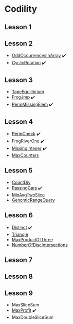 # Codility

## Lesson 1
## Lesson 2
* [OddOccurrencesInArray](https://app.codility.com/programmers/lessons/2-arrays/odd_occurrences_in_array/) :heavy_check_mark:
* [CyclicRotation](https://app.codility.com/programmers/lessons/2-arrays/cyclic_rotation/) :heavy_check_mark:
## Lesson 3
* [TapeEquilibrium](https://app.codility.com/programmers/lessons/3-time_complexity/tape_equilibrium/)
* [FrogJmp](https://app.codility.com/programmers/lessons/3-time_complexity/frog_jmp/) :heavy_check_mark:
* [PermMissingElem](https://app.codility.com/programmers/lessons/3-time_complexity/perm_missing_elem/) :heavy_check_mark:
## Lesson 4
* [PermCheck](https://app.codility.com/programmers/lessons/4-counting_elements/perm_check/) :heavy_check_mark:
* [FrogRiverOne](https://app.codility.com/programmers/lessons/4-counting_elements/frog_river_one/) :heavy_check_mark:
* [MissingInteger](https://app.codility.com/programmers/lessons/4-counting_elements/missing_integer/) :heavy_check_mark:
* [MaxCounters](https://app.codility.com/programmers/lessons/4-counting_elements/max_counters/)
## Lesson 5
* [CountDiv](https://app.codility.com/programmers/lessons/5-prefix_sums/count_div/)
* [PassingCars](https://app.codility.com/programmers/lessons/5-prefix_sums/passing_cars/) :heavy_check_mark:
* [MinAvgTwoSlice](https://app.codility.com/programmers/lessons/5-prefix_sums/min_avg_two_slice/)
* [GenomicRangeQuery](https://app.codility.com/programmers/lessons/5-prefix_sums/genomic_range_query/)
## Lesson 6
* [Distinct](https://app.codility.com/programmers/lessons/6-sorting/distinct/) :heavy_check_mark:
* [Triangle](https://app.codility.com/programmers/lessons/6-sorting/triangle/)
* [MaxProductOfThree](https://app.codility.com/programmers/lessons/6-sorting/max_product_of_three/)
* [NumberOfDiscIntersections](https://app.codility.com/programmers/lessons/6-sorting/number_of_disc_intersections/)
## Lesson 7
## Lesson 8
## Lesson 9
* MaxSliceSum
* [MaxProfit](https://app.codility.com/programmers/lessons/9-maximum_slice_problem/max_profit/) :heavy_check_mark:
* MaxDoubleSliceSum

